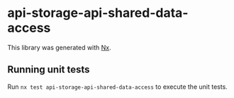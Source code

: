 # api-storage-api-shared-data-access

This library was generated with [Nx](https://nx.dev).

## Running unit tests

Run `nx test api-storage-api-shared-data-access` to execute the unit tests.
